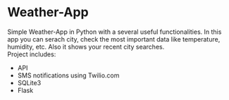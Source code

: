 # Weather-App  
Simple Weather-App in Python with a several useful functionalities. In this app you can serach city, check the most important data like temperature, humidity, etc. Also it shows your recent city searches.  
Project includes:
- API
- SMS notifications using Twilio.com
- SQLite3
- Flask
